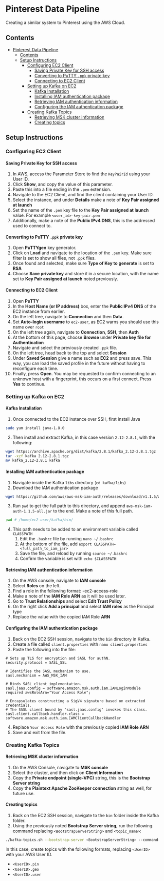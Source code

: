 # Pinterest Data Pipeline

Creating a similar system to Pinterest using the AWS Cloud.

## Contents

- [Pinterest Data Pipeline](#pinterest-data-pipeline)
  - [Contents](#contents)
  - [Setup Instructions](#setup-instructions)
    - [Configuring EC2 Client](#configuring-ec2-client)
      - [Saving Private Key for SSH access](#saving-private-key-for-ssh-access)
      - [Converting to PuTTY `.ppk` private key](#converting-to-putty-ppk-private-key)
      - [Connecting to EC2 Client](#connecting-to-ec2-client)
    - [Setting up Kafka on EC2](#setting-up-kafka-on-ec2)
      - [Kafka Installation](#kafka-installation)
      - [Installing IAM authentication package](#installing-iam-authentication-package)
      - [Retrieving IAM authentication information](#retrieving-iam-authentication-information)
      - [Configuring the IAM authentication package](#configuring-the-iam-authentication-package)
    - [Creating Kafka Topics](#creating-kafka-topics)
      - [Retrieving MSK cluster information](#retrieving-msk-cluster-information)
      - [Creating topics](#creating-topics)

## Setup Instructions

### Configuring EC2 Client

#### Saving Private Key for SSH access

1. In AWS, access the Parameter Store to find the `KeyPairId` using your User ID.
2. Click **Show**, and copy the value of this parameter.
3. Paste this into a file ending in the `.pem` extension.
4. Navigate to the EC2 Client, and find the client containing your User ID.
5. Select the instance, and under **Details** make a note of **Key Pair assigned at launch**
6. Set the name of the `.pem` key file to the **Key Pair assigned at launch** value. For example `<user_id>-key-pair.pem`
7. Additionally, make a note of the **Public IPv4 DNS**, this is the addressed used to connect to.

#### Converting to PuTTY `.ppk` private key

1. Open **PuTTYgen** key generator.
2. Click on **Load** and navigate to the location of the `.pem` key. Make sure filter is set to show all files, not `.ppk` files.
3. Once found and selected, make sure **Type of Key to generate** is set to **RSA**
4. Choose **Save private key** and store it in a secure location, with the name set to **Key Pair assigned at launch** noted previously.

#### Connecting to EC2 Client

1. Open **PuTTY**
2. In the **Host Name (or IP address)** box, enter the **Public IPv4 DNS** of the EC2 instance from earlier.
3. On the left tree, navigate to **Connection** and then **Data**.
4. Set **Auto-login username** to `ec2-user`, as EC2 warns you should use this name over `root`
5. On  the left tree again, navigate to **Connection**, **SSH**, then **Auth**
6. At the bottom of this page, choose **Browse** under **Private key file for Authentication**
7. Navigate and select the previously created `.ppk` file.
8. On the left tree, head back to the top and select **Session**
9. Under **Saved Session** give a name such as **EC2** and press save. This way, you can load the saved profile in the future without having to reconfigure each time.
10. Finally, press **Open**. You may be requested to confirm connecting to an unknown host with a fingerprint, this occurs on a first connect. Press **Yes** to continue.

### Setting up Kafka on EC2

#### Kafka Installation

1. Once connected to the EC2 instance over SSH, first install Java

```bash
sudo yum install java-1.8.0
```

2. Then install and extract Kafka, in this case version `2.12-2.8.1`, with the following:

```bash
wget https://archive.apache.org/dist/kafka/2.8.1/kafka_2.12-2.8.1.tgz
tar -xzf kafka_2.12-2.8.1.tgz
mv kafka_2.12-2.8.1 kafka
```

#### Installing IAM authentication package

1. Navigate inside the Kafka `libs` directory (`cd kafka/libs`)
2. Download the IAM authentication package

```bash
wget https://github.com/aws/aws-msk-iam-auth/releases/download/v1.1.5/aws-msk-iam-auth-1.1.5-all.jar
```
3. Run `pwd` to get the full path to this directory, and append `aws-msk-iam-auth-1.1.5-all.jar` to the end. Make a note of this full path.

```bash
pwd # /home/ec2-user/kafka/bin/
```

4. This path needs to be added to an environment variable called `CLASSPATH`
   1. Edit the `.bashrc` file by running `nano ~/.bashrc`
   2. At the bottom of the file, add `export CLASSPATH=<full_path_to_iam_jar>`
   3. Save the file, and reload by running `source ~/.bashrc`
   4. Confirm the variable is set with `echo $CLASSPATH`

#### Retrieving IAM authentication information

1. On the AWS console, navigate to **IAM console**
2. Select **Roles** on the left.
3. Find a role in the following format: <UserID>-ec2-access-role
4. Make a note of the **IAM Role ARN** as it will be used later.
5. Go to **Trust Relationships** and select **Edit Trust Policy**
6. On the right click **Add a principal** and select **IAM roles** as the Principal type
7. Replace the value with the copied IAM Role **ARN**

#### Configuring the IAM authentication package

1. Back on the EC2 SSH session, navigate to the `bin` directory in Kafka.
2. Create a file called `client.properties` with `nano client.properties`
3. Paste the following into the file:

```t
# Sets up TLS for encryption and SASL for authN.
security.protocol = SASL_SSL

# Identifies the SASL mechanism to use.
sasl.mechanism = AWS_MSK_IAM

# Binds SASL client implementation.
sasl.jaas.config = software.amazon.msk.auth.iam.IAMLoginModule required awsRoleArn="Your Access Role";

# Encapsulates constructing a SigV4 signature based on extracted credentials.
# The SASL client bound by "sasl.jaas.config" invokes this class.
sasl.client.callback.handler.class = software.amazon.msk.auth.iam.IAMClientCallbackHandler
```

4. Replace `Your Access Role` with the previously copied **IAM Role ARN**
5. Save and exit from the file.


### Creating Kafka Topics

#### Retrieving MSK cluster information

1. On the AWS Console, navigate to **MSK console**
2. Select the cluster, and then click on **Client Information**
3. Copy the **Private endpoint (single-VPC)** string, this is the **Bootstrap Server string**
4. Copy the **Plaintext Apache ZooKeeper connection** string as well, for future use.

#### Creating topics

1. Back on the EC2 SSH session, navigate to the `bin` folder inside the Kafka folder.
2. Using the previously noted **Bootstrap Server string**, run the following command replacing `<BootstrapServerString>` and `<topic_name>`:

```bash
./kafka-topics.sh --bootstrap-server <BootstrapServerString> --command-config client.properties --create --topic <topic_name>
```

In this case, create topics with the following formats, replacing `<UserID>` with your AWS User ID.

- `<UserID>.pin`
- `<UserID>.geo`
- `<UserID>.user`
